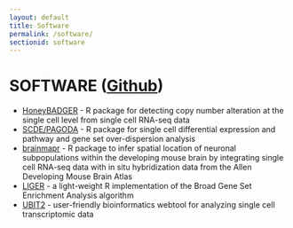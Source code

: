 ```yaml
---
layout: default
title: Software
permalink: /software/
sectionid: software
---
```


# SOFTWARE ([Github](https://github.com/JEFworks))
- [HoneyBADGER](https://github.com/JEFworks/HoneyBADGER) - R package for detecting copy number alteration at the single cell level from single cell RNA-seq data
- [SCDE/PAGODA](https://github.com/hms-dbmi/scde) - R package for single cell differential expression and pathway and gene set over-dispersion analysis 
- [brainmapr](https://github.com/hms-dbmi/brainmapr) - R package to infer spatial location of neuronal subpopulations within the developing mouse brain by integrating single cell RNA-seq data with in situ hybridization data from the Allen Developing Mouse Brain Atlas
- [LIGER](https://github.com/JEFworks/liger) - a light-weight R implementation of the Broad Gene Set Enrichment Analysis algorithm
- [UBIT2](https://github.com/JEFworks/ubit2) - user-friendly bioinformatics webtool for analyzing single cell transcriptomic data
